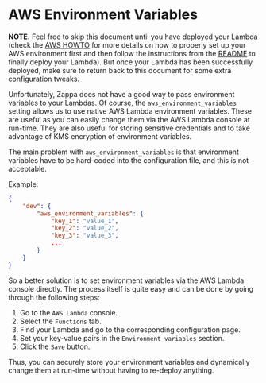 # AWS Environment Variables

**NOTE.** Feel free to skip this document until you have deployed your Lambda
(check the [AWS HOWTO](HOWTO.md) for more details on how to properly set up your
AWS environment first and then follow the instructions from the
[README](../README.md) to finally deploy your Lambda). But once your Lambda has
been successfully deployed, make sure to return back to this document for some
extra configuration tweaks.

Unfortunately, Zappa does not have a good way to pass environment variables to
your Lambdas. Of course, the `aws_environment_variables` setting allows us to
use native AWS Lambda environment variables. These are useful as you can easily
change them via the AWS Lambda console at run-time. They are also useful for
storing sensitive credentials and to take advantage of KMS encryption of
environment variables.

The main problem with `aws_environment_variables` is that environment variables
have to be hard-coded into the configuration file, and this is not acceptable.

Example:
```json
{
    "dev": {
        "aws_environment_variables": {
            "key_1": "value_1",
            "key_2": "value_2",
            "key_3": "value_3",
            ...
        }
    }
}
```

So a better solution is to set environment variables via the AWS Lambda console
directly. The process itself is quite easy and can be done by going through the
following steps:

1. Go to the `AWS Lambda` console.
2. Select the `Functions` tab.
3. Find your Lambda and go to the corresponding configuration page.
4. Set your key-value pairs in the `Environment variables` section.
5. Click the `Save` button.

Thus, you can securely store your environment variables and dynamically change
them at run-time without having to re-deploy anything.
